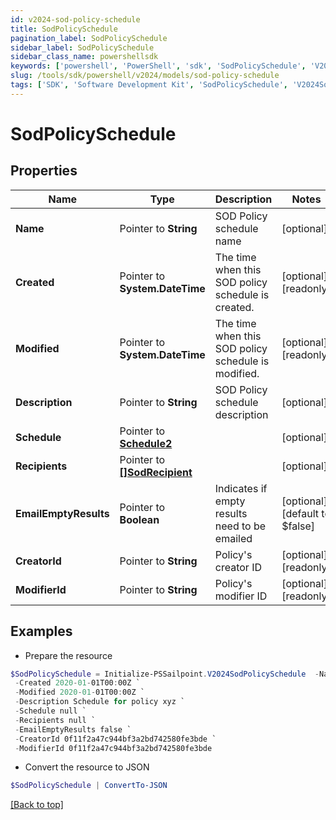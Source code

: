 ```yaml
---
id: v2024-sod-policy-schedule
title: SodPolicySchedule
pagination_label: SodPolicySchedule
sidebar_label: SodPolicySchedule
sidebar_class_name: powershellsdk
keywords: ['powershell', 'PowerShell', 'sdk', 'SodPolicySchedule', 'V2024SodPolicySchedule'] 
slug: /tools/sdk/powershell/v2024/models/sod-policy-schedule
tags: ['SDK', 'Software Development Kit', 'SodPolicySchedule', 'V2024SodPolicySchedule']
---
```



# SodPolicySchedule

## Properties

Name | Type | Description | Notes
------------ | ------------- | ------------- | -------------
**Name** |  Pointer to **String** | SOD Policy schedule name | [optional] 
**Created** |  Pointer to **System.DateTime** | The time when this SOD policy schedule is created. | [optional] [readonly] 
**Modified** |  Pointer to **System.DateTime** | The time when this SOD policy schedule is modified. | [optional] [readonly] 
**Description** |  Pointer to **String** | SOD Policy schedule description | [optional] 
**Schedule** |  Pointer to [**Schedule2**](schedule2) |  | [optional] 
**Recipients** |  Pointer to [**[]SodRecipient**](sod-recipient) |  | [optional] 
**EmailEmptyResults** |  Pointer to **Boolean** | Indicates if empty results need to be emailed | [optional] [default to $false]
**CreatorId** |  Pointer to **String** | Policy's creator ID | [optional] [readonly] 
**ModifierId** |  Pointer to **String** | Policy's modifier ID | [optional] [readonly] 

## Examples

- Prepare the resource
```powershell
$SodPolicySchedule = Initialize-PSSailpoint.V2024SodPolicySchedule  -Name SCH-1584312283015 `
 -Created 2020-01-01T00:00Z `
 -Modified 2020-01-01T00:00Z `
 -Description Schedule for policy xyz `
 -Schedule null `
 -Recipients null `
 -EmailEmptyResults false `
 -CreatorId 0f11f2a47c944bf3a2bd742580fe3bde `
 -ModifierId 0f11f2a47c944bf3a2bd742580fe3bde
```

- Convert the resource to JSON
```powershell
$SodPolicySchedule | ConvertTo-JSON
```


[[Back to top]](#) 

